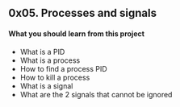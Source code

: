 ## 0x05. Processes and signals

#### What you should learn from this project

* What is a PID
* What is a process
* How to find a process PID
* How to kill a process
* What is a signal
* What are the 2 signals that cannot be ignored
